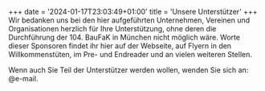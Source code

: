 +++
date = '2024-01-17T23:03:49+01:00'
title = 'Unsere Unterstützer'
+++
Wir bedanken uns bei den hier aufgeführten Unternehmen, Vereinen und Organisationen herzlich für Ihre Unterstützung, ohne deren die Durchführung der 104. BauFaK in München nicht möglich wäre. Worte dieser Sponsoren findet ihr hier auf der Webseite, auf Flyern in den Willkommenstüten, im Pre- und Endreader und an vielen weiteren Stellen.

Wenn auch Sie Teil der Unterstützer werden wollen, wenden Sie sich an: @e-mail. 
